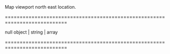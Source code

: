 <!--**
/*-------------------------------------------
    Auto-generated file. Do not modify.
-------------------------------------------

**-->
<!--d-->Map viewport north east location.<!--/d-->
===========================================================================
<!--hidden--><!--/hidden-->
<!--default-->null<!--/default-->
<!--type-->object | string | array<!--/type-->
===========================================================================

<!--shortDescription-->

<!--/shortDescription-->

<!--fullDescription-->

<!--/fullDescription-->